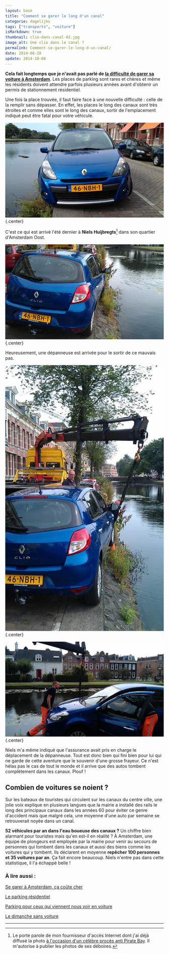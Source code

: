 ```yaml
---
layout: base
title: "Comment se garer le long d'un canal"
categorie: dagelijks
tags: ["transports", "voiture"]
isMarkdown: true
thumbnail: clio-dans-canal-02.jpg
image_alt: Une clio dans le canal ?
permalink: Comment-se-garer-le-long-d-un-canal/
date: 2014-08-28
update: 2014-10-08
---
```


**Cela fait longtemps que je n'avait pas parlé de [la difficulté de garer sa voiture à Amsterdam](/a-amsterdam-se-garer-coute-cher)**. Les places de parking sont rares et chères et même les résidents doivent attendre parfois plusieurs années avant d'obtenir un permis de stationnement résidentiel. 

Une fois la place trouvée, il faut faire face à une nouvelle difficulté : celle de la remplir sans dépasser. En effet, les places le long des canaux sont très étroites et comme elles sont le long des canaux, sortir de l'emplacement indiqué peut  être fatal pour votre véhicule. 

![Une clio dans le canal ?](clio-dans-canal-02.jpg){.center}

C'est ce qui est arrivé l'été dernier à **Niels Huijbregts**[^1] dans son quartier d'Amsterdam Oost.

<!--excerpt-->
![Une clio dans le canal ?](clio-dans-canal-01.jpg){.center}

Heureusement, une dépanneuse est arrivée pour le sortir de ce mauvais pas.

![Une clio sauvée du canal ?](clio-dans-canal-03.jpg){.center}

![Une clio sauvée du canal ?](clio-dans-canal-04.jpg){.center}


Niels m'a même indiqué que l'assurance avait pris en charge le déplacement de la dépanneuse. Tout est donc bien qui fini bien pour lui qui ne garde de cette aventure que le souvenir d'une grosse frayeur. Ce n'est hélas pas le cas de tout le monde et il arrive que des autos tombent complètement dans les canaux. Plouf !

## Combien de voitures se noient ?

Sur les bateaux de touristes qui circulent sur les canaux du centre ville, une jolie voix explique en plusieurs langues que la mairie a installé des rails le long des principaux canaux dans les années 60 pour éviter ce genre d'accident mais que malgré cela, une moyenne d'une auto par semaine se retrouverait noyée dans un canal.

**52 véhicules par an dans l'eau boueuse des canaux ?** Un chiffre bien alarmant pour touristes mais qu'en est-il en réalité ? À Amsterdam, une équipe de plongeurs est employée par la mairie pour venir au secours de personnes qui tombent dans les canaux et aussi des biens comme les voitures qui y tombent. Ils déclarent en moyenne **repêcher 100 personnes et 35 voitures par an**. Ça fait encore beaucoup. Niels n'entre pas dans cette statistique, il l'a échappé belle !

### À lire aussi :

[Se garer à Amsterdam, ça coûte cher](/a-amsterdam-se-garer-coute-cher)

[Le parking résidentiel](/la-parking-residentiel)

[Parking pour ceux qui viennent nous voir en voiture](/pour-ceux-qui-viennent-nous-voir-en-voiture)

[Le dimanche sans voiture](http://meinamsterdam.nl/le-pijp-en-fete)

---
[^1]: Le porte parole de mon fournisseur d'accès Internet dont j'ai déjà diffusé la photo [à l'occasion d'un célèbre procès anti Pirate Bay](/The-Pirate-Bay-n-est-plus-bloque-aux-Pays-Bas). Il m'autorise à publier les photos de ses déboires.

<!-- post notes:
 [ses déboires](https://www.facebook.com/njahuijbregts/posts/623447001011098?stream_ref=10)

https://www.facebook.com/njahuijbregts/posts/623447001011098?stream_ref=10
https://www.facebook.com/njahuijbregts/posts/623475997674865?stream_ref=10 
http://www.rtvnh.nl/nieuws/77880/Fiat+500+de+gracht+ingeduwd
http://www.amsterdamcentraal.nl/archief/2014/08/09/dwars-parkeren-op-de-brouwersgracht?weblogmessage=Je+reactie+is+opgeslagen.#message 
http://www.dutchamsterdam.nl/2290-how-many-bicycles-and-cars-end-up-in-amsterdams-canals
--->
